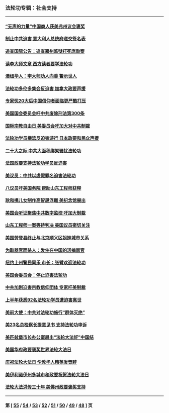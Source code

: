 ### 法轮功专辑：社会支持
---
#### [“无声的力量”中国商人获美弗州议会褒奖](../../pages/nf4386/n13941208.md?04170430) 
#### [制止中共迫害 意大利人总统府递交签名表](../../pages/nf4386/n13933726.md?04170430) 
#### [追查国际公告：追查嘉州监狱打死庞勋案](../../pages/nf4386/n13933461.md?04170430) 
#### [读李大师文章 西方读者要学法轮功](../../pages/nf4386/n13925142.md?04170430) 
#### [澳纽华人：李大师劝人向善 警示世人](../../pages/nf4386/n13924146.md?04170430) 
#### [法轮功多伦多集会反迫害 加拿大政要声援](../../pages/nf4386/n13881303.md?04170430) 
#### [专家忧20大后中国信仰者面临更严酷打压](../../pages/nf4386/n13874993.md?04170430) 
#### [美国国会委员会吁中共废除刑法第300条](../../pages/nf4386/n13868121.md?04170430) 
#### [国际宗教自由日 美委员会吁加大对中共制裁](../../pages/nf4386/n13855021.md?04170430) 
#### [法轮功学员横滨反迫害游行 日本政要和民众声援](../../pages/nf4386/n13847132.md?04170430) 
#### [二十大之际 中共大面积绑架骚扰法轮功](../../pages/nf4386/n13846381.md?04170430) 
#### [法国政要支持法轮功学员反迫害](../../pages/nf4386/n13841970.md?04170430) 
#### [美议员：中共以虚假罪名迫害法轮功](../../pages/nf4386/n13841083.md?04170430) 
#### [八议员吁美国务院 帮助山东工程师获释](../../pages/nf4386/n13836379.md?04170430) 
#### [耿和携儿女制作高智晟浮雕 美纪念馆展出](../../pages/nf4386/n13829624.md?04170430) 
#### [美国会听证聚焦中共数字监控 吁加大制裁](../../pages/nf4386/n13825083.md?04170430) 
#### [山东工程师一案等待判决 美国议员密切关注](../../pages/nf4386/n13815065.md?04170430) 
#### [美国劳登县终止与北京顺义区姐妹城市关系](../../pages/nf4386/n13811030.md?04170430) 
#### [为取器官而杀人：发生在中国的活摘器官](../../pages/nf4386/n13794731.md?04170430) 
#### [纽约上州警民同乐 市长：张臂欢迎法轮功](../../pages/nf4386/n13794375.md?04170430) 
#### [美国会委员会：停止迫害法轮功](../../pages/nf4386/n13788164.md?04170430) 
#### [中共加剧迫害宗教信仰团体 专家吁美制裁](../../pages/nf4386/n13780252.md?04170430) 
#### [上半年获悉92名法轮功学员遭迫害离世](../../pages/nf4386/n13772701.md?04170430) 
#### [美前大使：中共对法轮功施行“群体灭绝”](../../pages/nf4386/n13771705.md?04170430) 
#### [美23名总检察长提意见书 支持法轮功申诉](../../pages/nf4386/n13766596.md?04170430) 
#### [美匹兹堡市长办公室展出“法轮大法好”中国结](../../pages/nf4386/n13749721.md?04170430) 
#### [美国华府政要褒奖世界法轮大法日](../../pages/nf4386/n13743770.md?04170430) 
#### [庆祝法轮大法日 伦敦华人精英发贺辞](../../pages/nf4386/n13741593.md?04170430) 
#### [美伊利诺伊州多城市和政要祝贺法轮大法日](../../pages/nf4386/n13737149.md?04170430) 
#### [法轮大法洪传三十年 美佛州政要褒奖支持](../../pages/nf4386/n13737103.md?04170430) 

---
#### 第 [ [55](./55.md?04170430) / [54](./54.md?04170430) / [53](./53.md?04170430) / [52](./52.md?04170430) / [51](./51.md?04170430) / [50](./50.md?04170430) / [49](./49.md?04170430) / [48](./48.md?04170430) ] 页
